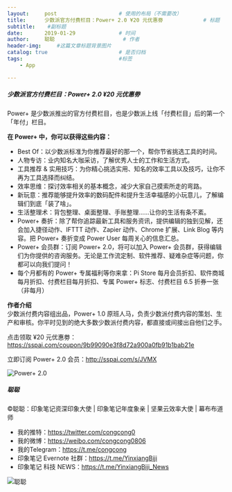 ```yaml
---
layout:     post                    # 使用的布局（不需要改）
title:      少数派官方付费栏目：Power+ 2.0 ¥20 元优惠劵             # 标题 
subtitle:    #副标题
date:       2019-01-29              # 时间
author:     聪聪                      # 作者
header-img:     #这篇文章标题背景图片
catalog: true                       # 是否归档
tags:                               #标签
    - App

---
```


##### 少数派官方付费栏目：Power+ 2.0 ¥20 元优惠劵

Power+ 是少数派推出的官方付费栏目，也是少数派上线「付费栏目」后的第一个「年付」栏目。

**在 Power+ 中，你可以获得这些内容：**
* Best Of：以少数派标准为你推荐最好的那一个，帮你节省挑选工具的时间。
* 人物专访：业内知名大咖采访，了解优秀人士的工作和生活方式。
* 工具推荐 & 实用技巧：为你精心挑选实用、知名的效率工具以及技巧，让你不再为工具选择而纠结。
* 效率思维：探讨效率相关的基本概念，减少大家自己摸索所走的弯路。
* 新玩意：推荐能够提升效率的数码配件和提升生活幸福感的小玩意儿，了解编辑们到底「装了啥」。
* 生活整理术：背包整理、桌面整理、手账整理……让你的生活有条不紊。
* Power+ 奏折：除了帮你追踪最新工具和服务资讯，提供编辑的独到见解，还会加入捷径动作、IFTTT 动作、Zapier 动作、Chrome 扩展、Link Blog 等内容。把 Power+ 奏折变成 Power User 每周关心的信息汇总。
* Power+ 会员群：订阅 Power+ 2.0，将可以加入 Power+ 会员群，获得编辑们为你提供的咨询服务。无论是工作流定制、软件推荐、疑难杂症等问题，你都可以向我们提问！
* 每个月都有的 Power+ 专属福利等你来拿：Pi Store 每月会员折扣、软件商城每月折扣、付费栏目每月折扣、专属 Power+ 标志、付费栏目 6.5 折券一张（非每月）

**作者介绍**<br>
少数派付费内容组出品，Power+ 1.0 原班人马，负责少数派付费内容的策划、生产和审核。你平时见到的绝大多数少数派付费内容，都直接或间接出自他们之手。

点击领取 ¥20 元优惠劵：<https://sspai.com/coupon/9b99090e3f8d72a900a0fb91b1bab21e>

立即订阅 Power+ 2.0 会员：<http://sspai.com/s/JVMX>

![Power+ 2.0](https://i.v2ex.co/GDbq1f98.jpeg)

##### 聪聪
&copy;聪聪：印象笔记资深印象大使 | 印象笔记年度象亲 | 坚果云效率大使 | 幕布布道师

* 我的推特：<https://twitter.com/congcong0><br>
* 我的微博：<https://weibo.com/congcong0806><br>
* 我的Telegram：<https://t.me/congcong><br>
* 印象笔记 Evernote 社群：<https://t.me/YinxiangBiji><br>
* 印象笔记 科技 NEWS：<https://t.me/YinxiangBiji_News>

![聪聪](https://i.v2ex.co/3wc207g5.png)